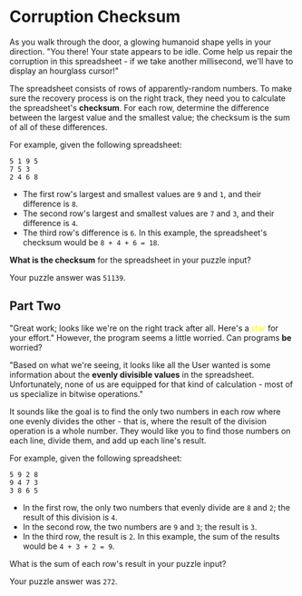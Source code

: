 # Corruption Checksum

As you walk through the door, a glowing humanoid shape yells in your direction.
"You there! Your state appears to be idle. Come help us repair the corruption in this spreadsheet -
if we take another millisecond, we'll have to display an hourglass cursor!"

The spreadsheet consists of rows of apparently-random numbers. To make sure the recovery process
is on the right track, they need you to calculate the spreadsheet's __checksum__. For each row,
determine the difference between the largest value and the smallest value; the checksum is the
sum of all of these differences.

For example, given the following spreadsheet:

```
5 1 9 5
7 5 3
2 4 6 8
```
 - The first row's largest and smallest values are `9` and `1`, and their difference is `8`.
 - The second row's largest and smallest values are `7` and `3`, and their difference is `4`.
 - The third row's difference is `6`.
In this example, the spreadsheet's checksum would be `8 + 4 + 6 = 18`.

__What is the checksum__ for the spreadsheet in your puzzle input?

Your puzzle answer was `51139`.

## Part Two

"Great work; looks like we're on the right track after all. Here's a <span style="color:yellow">star</span>
for your effort."
However, the program seems a little worried. Can programs __be__ worried?

"Based on what we're seeing, it looks like all the User wanted is some information
about the __evenly divisible values__ in the spreadsheet. Unfortunately, none of us are equipped
for that kind of calculation - most of us specialize in bitwise operations."

It sounds like the goal is to find the only two numbers in each row where one evenly divides the
other - that is, where the result of the division operation is a whole number. They would like you
to find those numbers on each line, divide them, and add up each line's result.

For example, given the following spreadsheet:

```
5 9 2 8
9 4 7 3
3 8 6 5
```
 - In the first row, the only two numbers that evenly divide are `8` and `2`;
the result of this division is `4`.
 - In the second row, the two numbers are `9` and `3`; the result is `3`.
 - In the third row, the result is `2`.
In this example, the sum of the results would be `4 + 3 + 2 = 9`.

What is the sum of each row's result in your puzzle input?

Your puzzle answer was `272`.